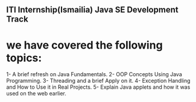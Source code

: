 ## ITI Internship(Ismailia) Java SE Development Track
  # we have covered the following topics:
1- A brief refresh on Java Fundamentals.
2- OOP Concepts Using Java Programming.
3- Threading and a brief Apply on it.
4- Exception Handling and How to Use it in Real Projects.
5- Explain Java applets and how it was used on the web earlier.
